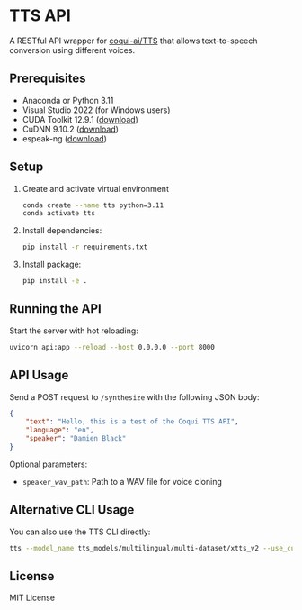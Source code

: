 # TTS API

A RESTful API wrapper for [coqui-ai/TTS](https://github.com/coqui-ai/TTS) that allows text-to-speech conversion using different voices.

## Prerequisites

- Anaconda or Python 3.11
- Visual Studio 2022 (for Windows users)
- CUDA Toolkit 12.9.1 ([download](https://developer.nvidia.com/cuda-downloads))
- CuDNN 9.10.2 ([download](https://developer.nvidia.com/rdp/cudnn-archive))
- espeak-ng ([download](https://github.com/espeak-ng/espeak-ng))

## Setup

1. Create and activate virtual environment

    ```bash
    conda create --name tts python=3.11
    conda activate tts
    ```

2. Install dependencies:

    ```bash
    pip install -r requirements.txt
    ```

3. Install package:

    ```bash
    pip install -e .
    ```

## Running the API

Start the server with hot reloading:

```bash
uvicorn api:app --reload --host 0.0.0.0 --port 8000
```

## API Usage

Send a POST request to `/synthesize` with the following JSON body:

```json
{
    "text": "Hello, this is a test of the Coqui TTS API",
    "language": "en",
    "speaker": "Damien Black"
}
```

Optional parameters:
- `speaker_wav_path`: Path to a WAV file for voice cloning

## Alternative CLI Usage

You can also use the TTS CLI directly:
```bash
tts --model_name tts_models/multilingual/multi-dataset/xtts_v2 --use_cuda --speaker_idx "Damien Black" --language_idx "en" --text "test 123"
```

## License

MIT License
